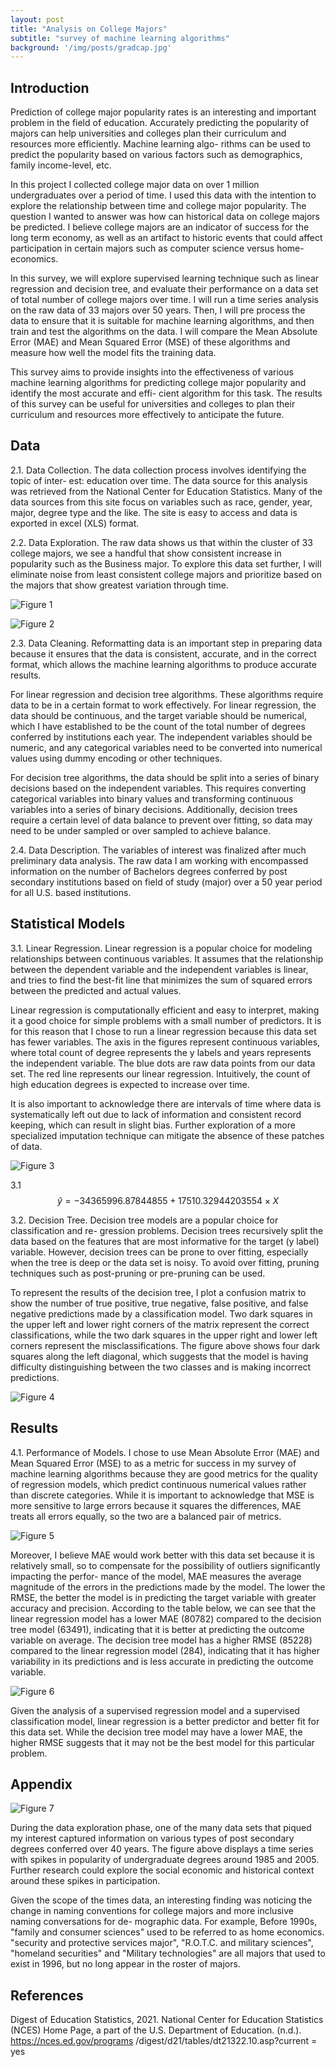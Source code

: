 ```yaml
---
layout: post
title: "Analysis on College Majors"
subtitle: "survey of machine learning algorithms"
background: '/img/posts/gradcap.jpg'
---
```


## Introduction
Prediction of college major popularity rates is an interesting and important problem in the field of education. Accurately predicting the popularity of majors can help universities and colleges plan their curriculum and resources more efficiently. Machine learning algo- rithms can be used to predict the popularity based on various factors such as demographics, family income-level, etc.

In this project I collected college major data on over 1 million undergraduates over a period of time. I used this data with the intention to explore the relationship between time and college major popularity. The question I wanted to answer was how can historical data on college majors be predicted. I believe college majors are an indicator of success for the long term economy, as well as an artifact to historic events that could affect participation in certain majors such as computer science versus home-economics.

In this survey, we will explore supervised learning technique such as linear regression and decision tree, and evaluate their performance on a data set of total number of college majors over time. I will run a time series analysis on the raw data of 33 majors over 50 years. Then, I will pre process the data to ensure that it is suitable for machine learning algorithms, and then train and test the algorithms on the data. I will compare the Mean Absolute Error (MAE) and Mean Squared Error (MSE) of these algorithms and measure how well the model fits the training data.

This survey aims to provide insights into the effectiveness of various machine learning algorithms for predicting college major popularity and identify the most accurate and effi- cient algorithm for this task. The results of this survey can be useful for universities and colleges to plan their curriculum and resources more effectively to anticipate the future.

## Data
2.1. Data Collection. The data collection process involves identifying the topic of inter- est: education over time. The data source for this analysis was retrieved from the National Center for Education Statistics. Many of the data sources from this site focus on variables such as race, gender, year, major, degree type and the like. The site is easy to access and data is exported in excel (XLS) format.

2.2. Data Exploration. The raw data shows us that within the cluster of 33 college majors, we see a handful that show consistent increase in popularity such as the Business major. To explore this data set further, I will eliminate noise from least consistent college majors and prioritize based on the majors that show greatest variation through time.

![Figure 1](/img/posts/pt1_bach_degree_conf_major_time_series.png)

![Figure 2](/img/posts/pt2_bach_conf_major_var_time_series.png)

2.3. Data Cleaning. Reformatting data is an important step in preparing data because it ensures that the data is consistent, accurate, and in the correct format, which allows the machine learning algorithms to produce accurate results.

For linear regression and decision tree algorithms. These algorithms require data to be in a certain format to work effectively. For linear regression, the data should be continuous, and the target variable should be numerical, which I have established to be the count of the total number of degrees conferred by institutions each year. The independent variables should be numeric, and any categorical variables need to be converted into numerical values using dummy encoding or other techniques.

For decision tree algorithms, the data should be split into a series of binary decisions based on the independent variables. This requires converting categorical variables into binary values and transforming continuous variables into a series of binary decisions. Additionally, decision trees require a certain level of data balance to prevent over fitting, so data may need to be under sampled or over sampled to achieve balance.

2.4. Data Description. The variables of interest was finalized after much preliminary data analysis. The raw data I am working with encompassed information on the number of Bachelors degrees conferred by post secondary institutions based on field of study (major) over a 50 year period for all U.S. based institutions.

## Statistical Models
3.1. Linear Regression. Linear regression is a popular choice for modeling relationships between continuous variables. It assumes that the relationship between the dependent variable and the independent variables is linear, and tries to find the best-fit line that minimizes the sum of squared errors between the predicted and actual values.

Linear regression is computationally efficient and easy to interpret, making it a good choice for simple problems with a small number of predictors. It is for this reason that I chose to run a linear regression because this data set has fewer variables. The axis in the figures represent continuous variables, where total count of degree represents the y labels and years represents the independent variable. The blue dots are raw data points from our data set. The red line represents our linear regression. Intuitively, the count of high education degrees is expected to increase over time.

It is also important to acknowledge there are intervals of time where data is systematically left out due to lack of information and consistent record keeping, which can result in slight bias. Further exploration of a more specialized imputation technique can mitigate the absence of these patches of data.

![Figure 3](/img/posts/pt3_lin_reg.jpg)

3.1 $$ \hat{y} = -34365996.87844855 + 17510.32944203554 \times X $$

3.2. Decision Tree. Decision tree models are a popular choice for classification and re- gression problems. Decision trees recursively split the data based on the features that are most informative for the target (y label) variable. However, decision trees can be prone to over fitting, especially when the tree is deep or the data set is noisy. To avoid over fitting, pruning techniques such as post-pruning or pre-pruning can be used.

To represent the results of the decision tree, I plot a confusion matrix to show the number of true positive, true negative, false positive, and false negative predictions made by a classification model. Two dark squares in the upper left and lower right corners of the matrix represent the correct classifications, while the two dark squares in the upper right and lower left corners represent the misclassifications. The figure above shows four dark squares along the left diagonal, which suggests that the model is having difficulty distinguishing between the two classes and is making incorrect predictions.

![Figure 4](/img/posts/pt4_decision_tree.png)

## Results
4.1. Performance of Models. I chose to use Mean Absolute Error (MAE) and Mean Squared Error (MSE) to as a metric for success in my survey of machine learning algorithms because they are good metrics for the quality of regression models, which predict continuous numerical values rather than discrete categories. While it is important to acknowledge that MSE is more sensitive to large errors because it squares the differences, MAE treats all errors equally, so the two are a balanced pair of metrics.

![Figure 5](/img/posts/pt5_MAE.png)

Moreover, I believe MAE would work better with this data set because it is relatively small, so to compensate for the possibility of outliers significantly impacting the perfor- mance of the model, MAE measures the average magnitude of the errors in the predictions made by the model. The lower the RMSE, the better the model is in predicting the target variable with greater accuracy and precision. According to the table below, we can see that the linear regression model has a lower MAE (80782) compared to the decision tree model (63491), indicating that it is better at predicting the outcome variable on average. The decision tree model has a higher RMSE (85228) compared to the linear regression model (284), indicating that it has higher variability in its predictions and is less accurate in predicting the outcome variable.

![Figure 6](/img/posts/pt6_RMSE.png)

Given the analysis of a supervised regression model and a supervised classification model, linear regression is a better predictor and better fit for this data set. While the decision tree model may have a lower MAE, the higher RMSE suggests that it may not be the best model for this particular problem.

## Appendix

![Figure 7](/img/posts/pt7_type_degree_gender.png)

During the data exploration phase, one of the many data sets that piqued my interest captured information on various types of post secondary degrees conferred over 40 years. The figure above displays a time series with spikes in popularity of undergraduate degrees around 1985 and 2005. Further research could explore the social economic and historical context around these spikes in participation.

Given the scope of the times data, an interesting finding was noticing the change in naming conventions for college majors and more inclusive naming conversations for de- mographic data. For example, Before 1990s, "family and consumer sciences" used to be referred to as home economics. "security and protective services major", "R.O.T.C. and military sciences", "homeland securities" and "Military technologies" are all majors that used to exist in 1996, but no long appear in the roster of majors.

## References
Digest of Education Statistics, 2021. National Center for Education Statistics (NCES) Home Page, a part of the U.S. Department of Education. (n.d.). https://nces.ed.gov/programs /digest/d21/tables/dt21322.10.asp?current = yes